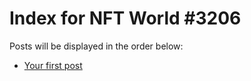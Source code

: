 # Index for NFT World #3206
Posts will be displayed in the order below:

- [Your first post](./001-first.md)

